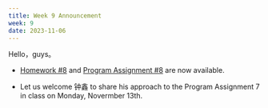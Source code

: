 ```yaml
---
title: Week 9 Announcement
week: 9
date: 2023-11-06
---
```

Hello，guys。

- [Homework #8](https://basics.sjtu.edu.cn/~yangqizhe/pdf/algo2023w/homework/Algo-hw8.pdf) and [Program Assignment #8](https://leetcode.cn/problems/maximum-subarray/) are now available. 

- Let us welcome 钟鑫 to share his approach to the Program Assignment 7 in class on Monday, Novermber 13th.